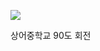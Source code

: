 ![](https://user-images.githubusercontent.com/49333608/191174304-635f3aa2-b9ee-46ba-b3f5-623a67b3d321.PNG)

상어중학교 90도 회전